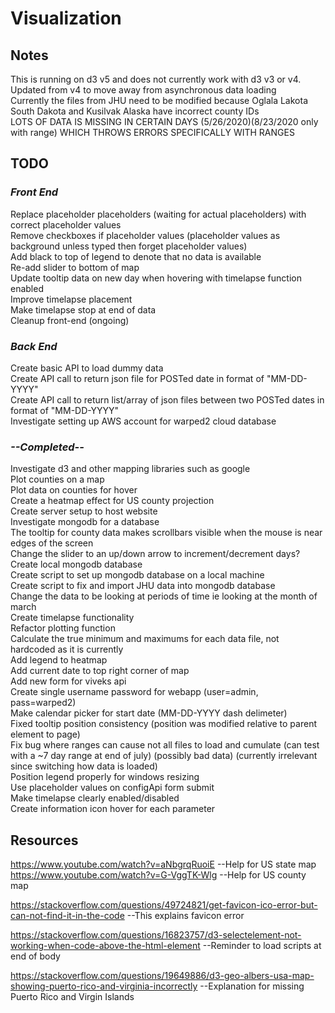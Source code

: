 # **Visualization**  

## **Notes**
This is running on d3 v5 and does not currently work with d3 v3 or v4. Updated from v4 to move away from asynchronous data loading  
Currently the files from JHU need to be modified because Oglala Lakota South Dakota and Kusilvak Alaska have incorrect county IDs  
LOTS OF DATA IS MISSING IN CERTAIN DAYS (5/26/2020)(8/23/2020 only with range) WHICH THROWS ERRORS SPECIFICALLY WITH RANGES  

## **TODO**
### ***Front End***
Replace placeholder placeholders (waiting for actual placeholders) with correct placeholder values  
Remove checkboxes if placeholder values (placeholder values as background unless typed then forget placeholder values)  
Add black to top of legend to denote that no data is available  
Re-add slider to bottom of map  
Update tooltip data on new day when hovering with timelapse function enabled  
Improve timelapse placement  
Make timelapse stop at end of data  
Cleanup front-end (ongoing)  
### ***Back End***
Create basic API to load dummy data  
Create API call to return json file for POSTed date in format of "MM-DD-YYYY"  
Create API call to return list/array of json files between two POSTed dates in format of "MM-DD-YYYY"  
Investigate setting up AWS account for warped2 cloud database  

### ***--Completed--***
Investigate d3 and other mapping libraries such as google  
Plot counties on a map  
Plot data on counties for hover  
Create a heatmap effect for US county projection  
Create server setup to host website  
Investigate mongodb for a database  
The tooltip for county data makes scrollbars visible when the mouse is near edges of the screen  
Change the slider to an up/down arrow to increment/decrement days?  
Create local mongodb database  
Create script to set up mongodb database on a local machine  
Create script to fix and import JHU data into mongodb database  
Change the data to be looking at periods of time ie looking at the month of march  
Create timelapse functionality  
Refactor plotting function  
Calculate the true minimum and maximums for each data file, not hardcoded as it is currently  
Add legend to heatmap  
Add current date to top right corner of map  
Add new form for viveks api  
Create single username password for webapp (user=admin, pass=warped2)  
Make calendar picker for start date (MM-DD-YYYY dash delimeter)  
Fixed tooltip position consistency (position was modified relative to parent element to page)  
Fix bug where ranges can cause not all files to load and cumulate (can test with a ~7 day range at end of july) (possibly bad data) (currently irrelevant since switching how data is loaded)  
Position legend properly for windows resizing  
Use placeholder values on configApi form submit  
Make timelapse clearly enabled/disabled  
Create information icon hover for each parameter  

## **Resources**
https://www.youtube.com/watch?v=aNbgrqRuoiE  --Help for US state map  
https://www.youtube.com/watch?v=G-VggTK-Wlg  --Help for US county map

https://stackoverflow.com/questions/49724821/get-favicon-ico-error-but-can-not-find-it-in-the-code  --This explains favicon error  

https://stackoverflow.com/questions/16823757/d3-selectelement-not-working-when-code-above-the-html-element  --Reminder to load scripts at end of body  

https://stackoverflow.com/questions/19649886/d3-geo-albers-usa-map-showing-puerto-rico-and-virginia-incorrectly  --Explanation for missing Puerto Rico and Virgin Islands
